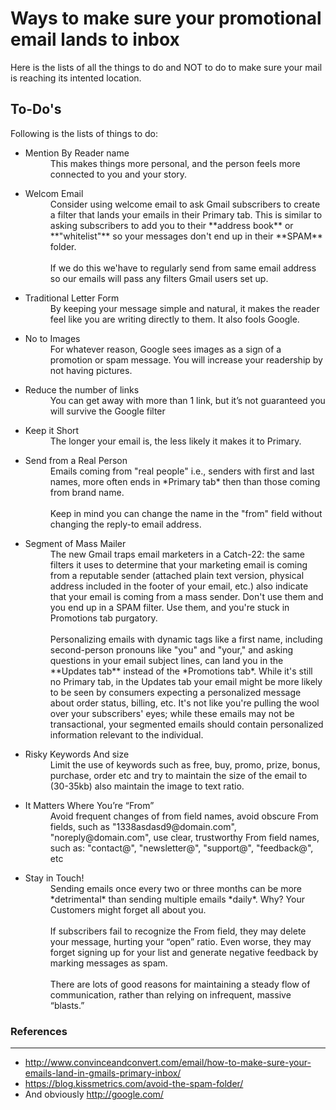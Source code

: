 # Ways to make sure your promotional email lands to inbox
Here is the lists of all the things to do and NOT to do to make sure your mail is reaching its intented location.

## To-Do's
Following is the lists of things to do:
* <dl>
    <dt>Mention By Reader name</dt>
    <dd> This makes things more personal, and the person feels more connected to you and your story.</dd>
  </dl>
* <dl>
    <dt>Welcom Email</dt>
    <dd>Consider using welcome email to ask Gmail subscribers to create a filter that lands your emails in their Primary tab. This is similar to asking subscribers to add you to their **address book** or **"whitelist"** so your messages don't end up in their **SPAM** folder.<br><br>
    If we do this we'have to regularly send from same email address so our emails will pass any filters Gmail users set up.</dd>
  </dl>
* <dl>
    <dt>Traditional Letter Form</dt>
    <dd>By keeping your message simple and natural, it makes the reader feel like you are writing directly to them. It also fools Google.</dd>
  </dl>
* <dl>
    <dt>No to Images</dt>
    <dd>For whatever reason, Google sees images as a sign of a promotion or spam message. You will increase your readership by not having pictures.</dd>
  </dl>
* <dl>
    <dt>Reduce the number of links</dt>
    <dd>You can get away with more than 1 link, but it’s not guaranteed you will survive the Google filter</dd>
  </dl>
* <dl>
    <dt>Keep it Short</dt>
    <dd>The longer your email is, the less likely it makes it to Primary.</dd>
  </dl>
* <dl>
    <dt>Send from a Real Person</dt>
    <dd>Emails coming from "real people" i.e., senders with first and last names, more often ends in *Primary tab* then than those coming from brand name.<br><br>
    Keep in mind you can change the name in the "from" field without changing the reply-to email address. </dd>
  </dl>
* <dl>
    <dt>Segment of Mass Mailer</dt>
    <dd> The new Gmail traps email marketers in a Catch-22: the same filters it uses to determine that your marketing email is coming from a reputable sender (attached plain text version, physical address included in the footer of your email, etc.) also indicate that your email is coming from a mass sender. Don't use them and you end up in a SPAM filter. Use them, and you're stuck in Promotions tab purgatory.<br><br>
    Personalizing emails with dynamic tags like a first name, including second-person pronouns like "you" and "your," and asking questions in your email subject lines, can land you in the **Updates tab** instead of the *Promotions tab*. While it's still no Primary tab, in the Updates tab your email might be more likely to be seen by consumers expecting a personalized message about order status, billing, etc. It's not like you're pulling the wool over your subscribers' eyes; while these emails may not be transactional, your segmented emails should contain personalized information relevant to the individual. </dd>
  </dl>
* <dl>
    <dt>Risky Keywords And size</dt>
    <dd>Limit the use of keywords such as free, buy, promo, prize, bonus, purchase, order etc and try to maintain the size of the email to (30-35kb) also maintain the image to text ratio.</dd>
  </dl>
* <dl>
    <dt>It Matters Where You’re “From”</dt>
    <dd>Avoid frequent changes of from field names, avoid obscure From fields, such as "1338asdasd9@domain.com", "noreply@domain.com", use clear, trustworthy From field names, such as: "contact@", "newsletter@", "support@", "feedback@", etc</dd>
  </dl>
* <dl>
    <dt>Stay in Touch!</dt>
    <dd>Sending emails once every two or three months can be more *detrimental* than sending multiple emails *daily*. Why? Your Customers might forget all about you.<br><br>
    If subscribers fail to recognize the From field, they may delete your message, hurting your “open” ratio. Even worse, they may forget signing up for your list and generate negative feedback by marking messages as spam.<br><br>
    There are lots of good reasons for maintaining a steady flow of communication, rather than relying on infrequent, massive “blasts.”</dd>
  </dl>


### References
--------------
* http://www.convinceandconvert.com/email/how-to-make-sure-your-emails-land-in-gmails-primary-inbox/
* https://blog.kissmetrics.com/avoid-the-spam-folder/
* And obviously http://google.com/
